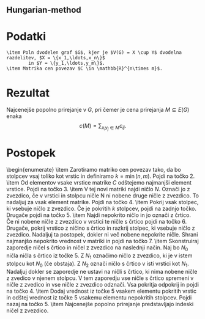 ## Hungarian-method

# Podatki

    \item Poln dvodelen graf $G$, kjer je $V(G) = X \cup Y$ dvodelna razdelitev, $X = \{x_1,\ldots,x_n\}$
            in $Y = \{y_1,\ldots,y_m\}$.
    \item Matrika cen povezav $C \in \mathbb{R}^{n\times m}$.

# Rezultat
Najcenejše popolno prirejanje v $G$, pri čemer je cena prirejanja $M \subseteq E(G)$ enaka
$$ c(M) = \sum_{x_iy_j \in M}c_{ij}. $$

# Postopek
\begin{enumerate}
    \item Zarotiramo matriko cen povezav tako, da bo stolpcev vsaj toliko kot vrstic in 
            definiramo $k = \min{(n,m)}$. Pojdi na točko 2.
    \item Od elementov vsake vrstice matrike $C$ odštejemo najmanjši element vrstice. Pojdi
            na točko 3.
    \item V tej novi matriki najdi ničlo $N$. Označi jo z zvezdico, če v vrstici in stolpcu ničle
            N ni nobene druge ničle z zvezdico. To nadaljuj za vsak element matrike. Pojdi na točko 4.
    \item Pokrij vsak stolpec, ki vsebuje ničlo z zvezdico. Če je pokritih $k$ stolpcev, pojdi na 
            zadnjo točko. Drugače pojdi na točko 5.
    \item Najdi nepokrito ničlo in jo označi z črtico. Če ni nobene ničle z zvezdico v vrstici te
            ničle s črtico pojdi na točko 6. Drugače, pokrij vrstico z ničlno s črtico in razkrij
            stolpec, ki vsebuje ničlo z zvezdico. Nadaljuj ta postopek, dokler ni več nobene nepokrite
            ničle. Shrani najmanjšo nepokrito vrednost v matriki in pojdi na točko 7.
    \item Skonstruiraj zaporedje ničel s črtico in ničel z zvezdico na naslednji način. Naj bo $N_0$ ničla
            ničla s črtico iz točke 5. Z $N_1$ označimo ničlo z zvezdico, ki je v istem stolpcu kot $N_0$ (če obstaja).
            Z $N_2$ označi ničlo s črtico v isti vrstici kot $N_1$. Nadaljuj dokler se zaporedje ne ustavi
            na ničli s črtico, ki nima nobene ničle z zvedico v njenem stolpcu. V tem zaporedju vse ničle s
            črtico spremeni v ničle z zvedico in vse ničle z zvezdico odznači. Vsa pokritja odpokrij in pojdi
            na točko 4.
    \item Dodaj vrednost iz točke 5 vsakem elementu pokritih vrstic in odštej vrednost iz točke 5 vsakemu
            elementu nepokritih stolpcev. Pojdi nazaj na točko 5.
    \item Najcenejše popolno prirejanje predstavljajo indeski ničel z zvezdico.
